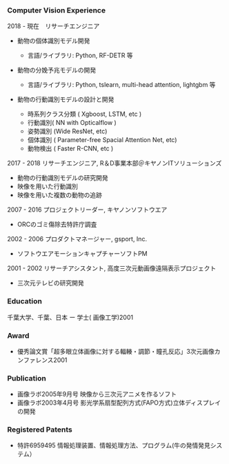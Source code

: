 ### Computer Vision Experience
2018 - 現在　リサーチエンジニア
- 動物の個体識別モデル開発
    - 言語/ライブラリ: Python, RF-DETR 等
      
- 動物の分娩予兆モデルの開発
    - 言語/ライブラリ: Python, tslearn, multi-head attention, lightgbm 等
　
- 動物の行動識別モデルの設計と開発
    - 時系列クラス分類 ( Xgboost, LSTM, etc )
    - 行動識別( NN with Opticalflow )
    - 姿勢識別 (Wide ResNet, etc)
    - 個体識別 ( Parameter-free Spacial Attention Net, etc)
    - 動物検出 ( Faster R-CNN, etc )

2017 - 2018 リサーチエンジニア, R＆D事業本部＠キヤノンITソリューションズ  
- 動物の行動識別モデルの研究開発  
- 映像を用いた行動識別  
- 映像を用いた複数の動物の追跡  

2007 - 2016 プロジェクトリーダー, キヤノンソフトウエア  
- ORCのゴミ傷除去特許庁調査

2002 - 2006 プロダクトマネージャー, gsport, Inc.  
- ソフトウエアモーションキャプチャーソフトPM

2001 - 2002 リサーチアシスタント, 高度三次元動画像遠隔表示プロジェクト  
- 三次元テレビの研究開発

### Education
千葉大学、千葉、日本 ー 学士( 画像工学)2001  

### Award
- 優秀論文賞「超多眼立体画像に対する輻輳・調節・瞳孔反応」3次元画像カンファレンス2001  

### Publication  
- 画像ラボ2005年9月号 映像から三次元アニメを作るソフト  
- 画像ラボ2003年4月号 影光学系扇型配列方式(FAPO方式)立体ディスプレイの開発  

### Registered Patents
- 特許6959495 情報処理装置、情報処理方法、プログラム(牛の発情発見システム）  
